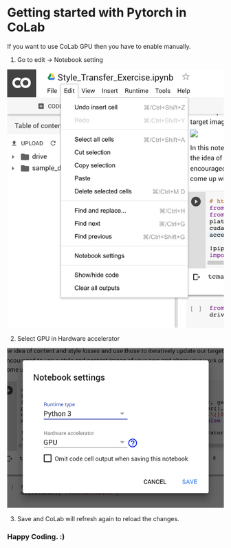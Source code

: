# Getting started with Pytorch in CoLab

If you want to use CoLab GPU then you have to enable manually. 

 1. Go to edit -> Notebook setting
 
![Go to edit -> Notebook setting](https://github.com/ysachit/CoLab-Pytorch/blob/master/images/shot-1.png)

2. Select GPU in Hardware accelerator

![Select GPU in Hardware accelerator](https://github.com/ysachit/CoLab-Pytorch/blob/master/images/shot-2.png) 

3. Save and CoLab will refresh again to reload the changes.


### Happy Coding. :)
